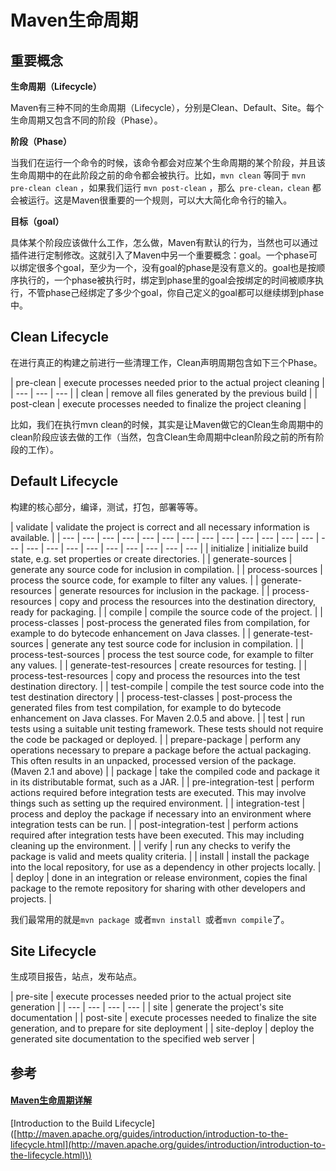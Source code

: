 # Maven生命周期

## 重要概念

**生命周期（Lifecycle）**

Maven有三种不同的生命周期（Lifecycle），分别是Clean、Default、Site。每个生命周期又包含不同的阶段（Phase）。

**阶段（Phase）**

当我们在运行一个命令的时候，该命令都会对应某个生命周期的某个阶段，并且该生命周期中的在此阶段之前的命令都会被执行。比如，`mvn clean` 等同于 `mvn pre-clean clean` ，如果我们运行 `mvn post-clean` ，那么` pre-clean，clean` 都会被运行。这是Maven很重要的一个规则，可以大大简化命令行的输入。

**目标（goal）**

具体某个阶段应该做什么工作，怎么做，Maven有默认的行为，当然也可以通过插件进行定制修改。这就引入了Maven中另一个重要概念：goal。一个phase可以绑定很多个goal，至少为一个，没有goal的phase是没有意义的。goal也是按顺序执行的，一个phase被执行时，绑定到phase里的goal会按绑定的时间被顺序执行，不管phase己经绑定了多少个goal，你自己定义的goal都可以继续绑到phase中。

## **Clean Lifecycle** 

在进行真正的构建之前进行一些清理工作，Clean声明周期包含如下三个Phase。

| pre-clean | execute processes needed prior to the actual project cleaning |
| --- | --- | --- |
| clean | remove all files generated by the previous build |
| post-clean | execute processes needed to finalize the project cleaning |

比如，我们在执行mvn clean的时候，其实是让Maven做它的Clean生命周期中的clean阶段应该去做的工作（当然，包含Clean生命周期中clean阶段之前的所有阶段的工作）。

## **Default Lifecycle**

构建的核心部分，编译，测试，打包，部署等等。

| validate | validate the project is correct and all necessary information is available. |
| --- | --- | --- | --- | --- | --- | --- | --- | --- | --- | --- | --- | --- | --- | --- | --- | --- | --- | --- | --- | --- | --- | --- |
| initialize | initialize build state, e.g. set properties or create directories. |
| generate-sources | generate any source code for inclusion in compilation. |
| process-sources | process the source code, for example to filter any values. |
| generate-resources | generate resources for inclusion in the package. |
| process-resources | copy and process the resources into the destination directory, ready for packaging. |
| compile | compile the source code of the project. |
| process-classes | post-process the generated files from compilation, for example to do bytecode enhancement on Java classes. |
| generate-test-sources | generate any test source code for inclusion in compilation. |
| process-test-sources | process the test source code, for example to filter any values. |
| generate-test-resources | create resources for testing. |
| process-test-resources | copy and process the resources into the test destination directory. |
| test-compile | compile the test source code into the test destination directory |
| process-test-classes | post-process the generated files from test compilation, for example to do bytecode enhancement on Java classes. For Maven 2.0.5 and above. |
| test | run tests using a suitable unit testing framework. These tests should not require the code be packaged or deployed. |
| prepare-package | perform any operations necessary to prepare a package before the actual packaging. This often results in an unpacked, processed version of the package. \(Maven 2.1 and above\) |
| package | take the compiled code and package it in its distributable format, such as a JAR. |
| pre-integration-test | perform actions required before integration tests are executed. This may involve things such as setting up the required environment. |
| integration-test | process and deploy the package if necessary into an environment where integration tests can be run. |
| post-integration-test | perform actions required after integration tests have been executed. This may including cleaning up the environment. |
| verify | run any checks to verify the package is valid and meets quality criteria. |
| install | install the package into the local repository, for use as a dependency in other projects locally. |
| deploy | done in an integration or release environment, copies the final package to the remote repository for sharing with other developers and projects. |

我们最常用的就是`mvn package `或者`mvn install `或者`mvn compile`了。

## **Site Lifecycle**

生成项目报告，站点，发布站点。

| pre-site | execute processes needed prior to the actual project site generation |
| --- | --- | --- | --- |
| site | generate the project's site documentation |
| post-site | execute processes needed to finalize the site generation, and to prepare for site deployment |
| site-deploy | deploy the generated site documentation to the specified web server |



## 参考

#### [Maven生命周期详解](http://juvenshun.iteye.com/blog/213959)

\[Introduction to the Build Lifecycle\]\([http://maven.apache.org/guides/introduction/introduction-to-the-lifecycle.html](http://maven.apache.org/guides/introduction/introduction-to-the-lifecycle.html)\)

